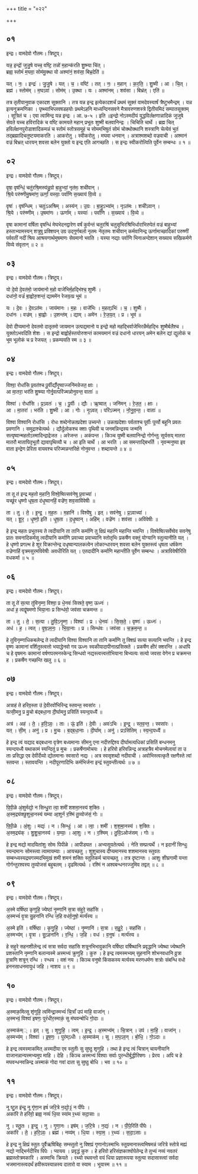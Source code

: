 +++
title = "०२२"

+++


## ०१
इन्द्रः। वामदेवो गौतमः। त्रिष्टुप्।

यन्न॒ इन्द्रो॑ जुजु॒षे यच्च॒ वष्टि॒ तन्नो॑ म॒हान्क॑रति शु॒ष्म्या चि॑त् ।  
ब्रह्म॒ स्तोमं॑ म॒घवा॒ सोम॑मु॒क्था यो अश्मा॑नं॒ शव॑सा॒ बिभ्र॒देति॑ ॥

यत् । नः॒ । इन्द्रः॑ । जु॒जु॒षे । यत् । च॒ । वष्टि॑ । तत् । नः॒ । म॒हान् । क॒र॒ति॒ । शु॒ष्मी । आ । चि॒त् ।  
ब्रह्म॑ । स्तोम॑म् । म॒घऽवा॑ । सोम॑म् । उ॒क्था । यः । अश्मा॑नम् । शव॑सा । बिभ्र॑त् । एति॑ ॥

तत्र तृतीयानुवाक एकादश सूक्तानि । तत्र यन्न इन्द्र इत्येकादशर्चं प्रथमं सूक्तं वामदेवस्यार्षं त्रैष्टुभमैन्द्रम् । यन्न इत्यनुक्रमणिका । पृष्थ्याभिप्लवषडहयोः प्रथमेऽहनि माध्यन्दिनसवने मैत्रावरुणशस्त्रे द्वितीयमिदं सम्पातसूक्तम् । सूत्रितं च । एवा त्वामिन्द्र यन्न इन्द्रः । आ. ७-५ । इति ॥इन्द्रो नोऽस्मदीयं युद्धविर्लक्षणान्नादिकं जुजुषे सेवते यच्च हविरादिकं च वष्टि कामयते महान् प्रभूतः शुष्मी बलवानिन्द्रः । चिचिति चार्थे । ब्रह्म चित् हविर्लक्षनपुरोडाशादिकमन्नं च स्तोमं स्तोत्रसमूहं च सोममभिषुतं सोमं चोक्थोक्थानि शस्त्राणि चेत्येवं भुतं तद्ब्रह्मादिचतुष्टयमाकरति । आकरोतु । स्वीकरोतु । मघवा धनवान् । अत्राश्मशब्दो वज्रवाची । अश्मानं वज्रं बिभ्रत् धारयन् शवसा बलेन युक्तो य इन्द्र एति आगच्छति । स इन्द्रः स्वीकरोत्विति पूर्वेन सम्बन्धः ॥ १ ॥

## ०२
इन्द्रः। वामदेवो गौतमः। त्रिष्टुप्।

वृषा॒ वृष॑न्धिं॒ चतु॑रश्रि॒मस्य॑न्नु॒ग्रो बा॒हुभ्यां॒ नृत॑मः॒ शची॑वान् ।  
श्रि॒ये परु॑ष्णीमु॒षमा॑ण॒ ऊर्णां॒ यस्याः॒ पर्वा॑णि स॒ख्याय॑ वि॒व्ये ॥

वृषा॑ । वृष॑न्धिम् । चतुः॑ऽअश्रिम् । अस्य॑न् । उ॒ग्रः । बा॒हुऽभ्या॑म् । नृऽत॑मः । शची॑ऽवान् ।  
श्रि॒ये । परु॑ष्णीम् । उ॒षमा॑णः । ऊर्णा॑म् । यस्याः॑ । पर्वा॑णि । स॒ख्याय॑ । वि॒व्ये ॥

वृषा कामानां वर्षिता वृषन्धिं मेघभेदनद्वारेण वर्षं कुर्वन्तं चतुरश्रिं चतुसृभिरश्रिभिर्धाराभिरुपेतं वज्रं बाहुभ्यां हस्ताभ्यामस्यन् शत्रुषु प्रक्शिपन् उग्र उद्गूर्णबलो नृतमः नेतृतमः शचीवान् कर्मवानिन्द्र ऊर्णामाच्छादिकां परुष्णीं पर्ववतीं नदीं श्रिय आश्रयणार्थमुषमाणः सेवमानो भवति । यस्या नद्याः पर्वाणि भिनाअन्देशान् सख्याय सखिकर्मणे विव्ये संवृतान् ॥ २ ॥

## ०३
इन्द्रः। वामदेवो गौतमः। त्रिष्टुप्।

यो दे॒वो दे॒वत॑मो॒ जाय॑मानो म॒हो वाजे॑भिर्म॒हद्भि॑श्च॒ शुष्मैः॑ ।  
दधा॑नो॒ वज्रं॑ बा॒ह्वोरु॒शन्तं॒ द्याममे॑न रेजय॒त्प्र भूम॑ ॥

यः । दे॒वः । दे॒वऽत॑मः । जाय॑मानः । म॒हः । वाजे॑भिः । म॒हत्ऽभिः॑ । च॒ । शुष्मैः॑ ।  
दधा॑नः । वज्र॑म् । बा॒ह्वोः । उ॒शन्त॑म् । द्याम् । अमे॑न । रे॒ज॒य॒त् । प्र । भूम॑ ॥

देवो दीप्यमानो देवतमो दातृतमो जायमान उत्पद्यमानो य इन्द्रो महो महद्भिर्वाजेभिरन्नैर्महद्भिः शुष्मैर्बलैश्च । युक्तोऽभवदिति शेशः । स इन्द्रो बाह्वोर्हस्तयोरुशन्तं कामयमानं वज्रं दधानो धारयन् अमेन बलेन द्यां द्युलोकं च भूम भूलोकं च प्र रेजयत् । प्रकम्पयति स्म ॥ ३ ॥

## ०४
इन्द्रः। वामदेवो गौतमः। त्रिष्टुप्।

विश्वा॒ रोधां॑सि प्र॒वत॑श्च पू॒र्वीर्द्यौरृ॒ष्वाज्जनि॑मन्रेजत॒ क्षाः ।  
आ मा॒तरा॒ भर॑ति शु॒ष्म्या गोर्नृ॒वत्परि॑ज्मन्नोनुवन्त॒ वाताः॑ ॥

विश्वा॑ । रोधां॑सि । प्र॒ऽवतः॑ । च॒ । पू॒र्वीः । द्यौः । ऋ॒ष्वात् । जनि॑मन् । रे॒ज॒त॒ । क्षाः ।  
आ । मा॒तरा॑ । भर॑ति । शु॒ष्मी । आ । गोः । नृ॒ऽवत् । परि॑ऽज्मन् । नो॒नु॒व॒न्त॒ । वाताः॑ ॥

विश्वा विश्वानि रोधांसि । रोधः शब्देनोन्नतप्रदेशा उच्यन्ते । उन्नतप्रदेशाः पर्वताश्च पूर्वीः पूर्व्यो बहूनि प्रवतः प्रवणानि । समुद्राश्चेत्यर्थः । द्यौर्दुलोकश्च क्शाः पृथिवी च जनमन्निन्द्रस्य जन्मनि सत्यृष्वान्महतोऽस्मादिन्द्राद्रेजत । अरेजन्त । अकंपन्त । किञ्च युष्मी बलवानिन्द्रो गोर्गन्तुः सूर्यसय् मातरा मातरौ मातापितृभूतौ द्यावापृथिव्यौ च । आ इति चार्थे । आ भरति । आ समन्ताद्बिभर्ति । नृवन्मनुष्या इव वाता इन्द्रेण प्रेरिता वायवश्च परिज्मन्नन्तरिक्षे नोनुवन्त । शब्दायन्ते ॥ ४ ॥

## ०५
इन्द्रः। वामदेवो गौतमः। त्रिष्टुप्।

ता तू त॑ इन्द्र मह॒तो म॒हानि॒ विश्वे॒ष्वित्सव॑नेषु प्र॒वाच्या॑ ।  
यच्छू॑र धृष्णो धृष॒ता द॑धृ॒ष्वानहिं॒ वज्रे॑ण॒ शव॒सावि॑वेषीः ॥

ता । तु । ते॒ । इ॒न्द्र॒ । म॒ह॒तः । म॒हानि॑ । विश्वे॑षु । इत् । सव॑नेषु । प्र॒ऽवाच्या॑ ।  
यत् । शू॒र॒ । धृ॒ष्णो॒ इति॑ । धृ॒ष॒ता । द॒धृ॒ष्वान् । अहि॑म् । वज्रे॑ण । शव॑सा । अवि॑वेषीः ॥

हे इन्द्र महतः प्रभूतस्य ते त्वदीयानि ता तानि कर्माणि तु क्षिप्रं महानि महान्ति भवन्ति । विश्वेष्वित्सर्वेष्वेव सवनेषु प्रातः सवनादिकर्मसु त्वदीयानि कर्माणि प्रवाच्या प्रवाच्यानि स्तोतृभिः प्रकर्षेण वक्तुं योग्यानि स्तुत्यानीति यत् । हे धृष्णो प्रगल्भ हे शूर विक्रान्तेन्द्र दधृष्वान्पालकत्वेन लोकान्धारयन् शवसा बलेन युक्तस्त्वं धृषता धर्षकेण वज्रेणाहिं वृत्रमसुरमविवेषीः अवधीरिति यत् । एतदादीनि कर्माणि महान्तीति पूर्वेण सम्बन्धः । अत्राविवेषीरिति वधकर्मा ॥ ५ ॥

## ०६
इन्द्रः। वामदेवो गौतमः। त्रिष्टुप्।

ता तू ते॑ स॒त्या तु॑विनृम्ण॒ विश्वा॒ प्र धे॒नवः॑ सिस्रते॒ वृष्ण॒ ऊध्नः॑ ।  
अधा॑ ह॒ त्वद्वृ॑षमणो भिया॒नाः प्र सिन्ध॑वो॒ जव॑सा चक्रमन्त ॥

ता । तु । ते॒ । स॒त्या । तु॒वि॒ऽनृ॒म्ण॒ । विश्वा॑ । प्र । धे॒नवः॑ । सि॒स्र॒ते॒ । वृष्णः॑ । ऊध्नः॑ ।  
अध॑ । ह॒ । त्वत् । वृ॒ष॒ऽम॒नः॒ । भि॒या॒नाः । प्र । सिन्ध॑वः । जव॑सा । च॒क्र॒म॒न्त॒ ॥

हे तुविनृम्णाधिकबलेन्द्र ते त्वदीयानि विश्वा विश्वानि ता तानि कर्माणि तु क्शिप्रं सत्या सत्यानि भवन्ति । हे इन्द्र वृष्णः कामानां वर्शितुस्त्वत्तो भयाद्धेनवो गव ऊध्नः स्वकीयादापीनात्प्रसिस्रते । प्रकर्षेण क्षीरं क्शरन्ति । अधापि च हे वृषमनः कामानां वर्षणपरमनस्केन्द्र सिन्धवो नद्यस्त्वत्त्वत्तोभियाना बिभ्यत्यः सत्यो जवसा वेगेन प्र चक्रमन्त ह । प्रकर्षेण गच्छन्ति खलु ॥ ६ ॥

## ०७
इन्द्रः। वामदेवो गौतमः। त्रिष्टुप्।

अत्राह॑ ते हरिव॒स्ता उ॑ दे॒वीरवो॑भिरिन्द्र स्तवन्त॒ स्वसा॑रः ।  
यत्सी॒मनु॒ प्र मु॒चो ब॑द्बधा॒ना दी॒र्घामनु॒ प्रसि॑तिं स्यन्द॒यध्यै॑ ॥

अत्र॑ । अह॑ । ते॒ । ह॒रि॒ऽवः॒ । ताः । ऊं॒ इति॑ । दे॒वीः । अवः॑ऽभिः । इ॒न्द्र॒ । स्त॒व॒न्त॒ । स्वसा॑रः ।  
यत् । सी॒म् । अनु॑ । प्र । मु॒चः । ब॒द्ब॒धा॒नाः । दी॒र्घाम् । अनु॑ । प्रऽसि॑तिम् । स्य॒न्द॒यध्यै॑ ॥

हे इन्द्र त्वं यद्याद बद्बधाना वृत्रेण बध्यमानाः सीमनु एना नदीरुद्दिश्य दीर्घामत्यधिकां प्रसितिं बन्धनमनु स्यन्दयध्यै यथाकामं स्यन्दितुं प्र मुचः । प्रकर्षेणामोचयः । हे हरिवो हरिवन्निन्द्र अत्राहत्रैव मोचनमेलायां ता उ ताः प्रसिद्धा एव देवीर्देव्यो द्योतमानाः स्वसारो नद्यः । अत्र स्वसृशब्दो नदीवाची । अवोभिस्त्वत्कृतै रक्षणैस्ते त्वां स्तवन्त । स्तावयन्ति । नदीपूरणादिभिः कर्मभिर्जना इन्द्रं स्तुवन्तीत्यर्थः ॥ ७ ॥

## ०८
इन्द्रः। वामदेवो गौतमः। त्रिष्टुप्।

पि॒पी॒ळे अं॒शुर्मद्यो॒ न सिन्धु॒रा त्वा॒ शमी॑ शशमा॒नस्य॑ श॒क्तिः ।  
अ॒स्म॒द्र्य॑क्छुशुचा॒नस्य॑ यम्या आ॒शुर्न र॒श्मिं तु॒व्योज॑सं॒ गोः ॥

पि॒पी॒ळे । अं॒शुः । मद्यः॑ । न । सिन्धुः॑ । आ । त्वा॒ । शमी॑ । श॒श॒मा॒नस्य॑ । श॒क्तिः ।  
अ॒स्म॒द्र्य॑क् । शु॒शु॒चा॒नस्य॑ । य॒म्याः॒ । आ॒शुः । न । र॒श्मिम् । तु॒वि॒ऽओज॑सम् । गोः ॥

हे इन्द्र मद्यो मादयितांशुः सोमः पिपीळे । आपीड्यत । अभ्यसूयतेत्यर्थः । नेति सम्प्रत्यर्थे । न इदानीं सिन्धुः स्यन्दमानः सोमस्त्वा त्वामायम्याः । आयच्छतु । शुशुचास्य दीप्यमानस्य शशमानस्य स्तुवतः सम्बन्ध्यस्यद्र्यगस्मदभिमुखं शमी शमनं शक्तिः स्तुतिकर्म चायच्छतु । तत्र दृष्टान्तः । आशुः शीघ्रगामी यन्ता गोर्गन्तुरश्वस्य तुव्योजसं बहुबलम् । दृढमित्यर्थः । रश्मिं न अश्वबन्धनरज्जुमिव तद्वत् ॥ ८ ॥

## ०९
इन्द्रः। वामदेवो गौतमः। त्रिष्टुप्।

अ॒स्मे वर्षि॑ष्ठा कृणुहि॒ ज्येष्ठा॑ नृ॒म्णानि॑ स॒त्रा स॑हुरे॒ सहां॑सि ।  
अ॒स्मभ्यं॑ वृ॒त्रा सु॒हना॑नि रन्धि ज॒हि वध॑र्व॒नुषो॒ मर्त्य॑स्य ॥

अ॒स्मे इति॑ । वर्षि॑ष्ठा । कृ॒णु॒हि॒ । ज्येष्ठा॑ । नृ॒म्णानि॑ । स॒त्रा । स॒हु॒रे॒ । सहां॑सि ।  
अ॒स्मभ्य॑म् । वृ॒त्रा । सु॒ऽहना॑नि । र॒न्धि॒ । ज॒हि । वधः॑ । व॒नुषः॑ । मर्त्य॑स्य ॥

हे सहुरे सहनशीलेन्द्र त्वं सत्रा सर्वदा सहांसि शत्रूनभिभावुकानि वर्षिष्ठा वर्षिष्थानि प्रवृद्धानि ज्येष्था ज्येष्थानि प्रशस्तानि नृम्णानि बलान्यस्मे अस्मभ्यं क्रुणुहि । कुरु । हे इन्द्र त्वमस्मभ्यम् सुहनानि शोभनवधानि व्रुत्रा व्रुत्राणि शत्रून् रन्धि । रन्धय । वशं नय । किञ्च वनुषो किंसकस्य मर्त्यस्य मरणधर्मणः शत्रोः संबन्धि वधो हननसाधनमायुधं जहि । नाशय ॥ ९ ॥

## १०
इन्द्रः। वामदेवो गौतमः। त्रिष्टुप्।

अ॒स्माक॒मित्सु शृ॑णुहि॒ त्वमि॑न्द्रा॒स्मभ्यं॑ चि॒त्राँ उप॑ माहि॒ वाजा॑न् ।  
अ॒स्मभ्यं॒ विश्वा॑ इषणः॒ पुरं॑धीर॒स्माकं॒ सु म॑घवन्बोधि गो॒दाः ॥

अ॒स्माक॑म्् । इत् । सु । शृ॒णु॒हि॒ । त्वम् । इ॒न्द्र॒ । अ॒स्मभ्य॑म् । चि॒त्रान् । उप॑ । मा॒हि॒ । वाजा॑न् ।  
अ॒स्मभ्य॑म् । विश्वाः॑ । इ॒ष॒णः॒ । पुर॑म्ऽधीः । अ॒स्माक॑म् । सु । म॒घ॒ऽव॒न् । बो॒धि॒ । गो॒ऽदाः ॥

हे इन्द्र त्वमस्माकमित् अस्मदीया एव स्तुतीः सु सुष्ठु शृणुहि । तथा हे इन्द्र त्वं चित्रान् चायनीयानि वाजानन्नान्यस्मभ्यमुप माहि । देहि । किञ्च अस्मभ्यं विश्वाः सर्वाः पुरन्धीर्बुद्धीरिषणः । प्रेरय । अपि च हे मघवन्धनवन्निन्द्र अस्माकं गोदा गवां दाता सु सुष्ठु बोधि । भव ॥ १० ॥

## ११
इन्द्रः। वामदेवो गौतमः। त्रिष्टुप्।

नू ष्टु॒त इ॑न्द्र॒ नू गृ॑णा॒न इषं॑ जरि॒त्रे न॒द्यो॒३॒॑ न पी॑पेः ।  
अका॑रि ते हरिवो॒ ब्रह्म॒ नव्यं॑ धि॒या स्या॑म र॒थ्यः॑ सदा॒साः ॥

नु । स्तु॒तः । इ॒न्द्र॒ । नु । गृ॒णा॒नः । इष॑म् । ज॒रि॒त्रे । न॒द्यः॑ । न । पी॒पे॒रिति॑ पीपेः ।  
अका॑रि । ते॒ । ह॒रि॒ऽवः॒ । ब्रह्म॑ । नव्य॑म् । धि॒या । स्या॒म॒ । र॒थ्यः॑ । स॒दा॒ऽसाः ॥

हे इन्द्र नु क्षिप्रं स्तुतः पूर्वैऋषिबिह्ः सम्स्तुतो नु क्शिप्रं गृणानोऽस्माभिः स्तूयमानास्त्वमिषमन्नं जरित्रे स्तोत्रे मह्यं नद्यो नाद्भिर्नदीरिव पिपेः । प्यायय । प्रवृद्धं कुरु । हे हरिवो हरिसंज्ञकाश्वोपेतेन्द्र ते तुभ्यं नव्यं नवतरं ब्रह्मस्तोत्रमकारि । अस्माभिः क्रियते । रथ्यो रथवन्तो वयं धिया प्रज्ञारूपया स्तुत्या सदासास्त्वां सर्वदा भजमानास्त्वदर्थं हवीरूपस्यान्नस्य दातारो वा स्याम । भूयास्म ॥ ११ ॥